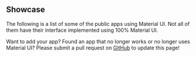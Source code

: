 ## Showcase

The following is a list of some of the public apps using Material UI. Not all of them have their interface implemented using 100% Material UI.

Want to add your app? Found an app that no longer works or no longer uses Material UI? Please submit a pull request on [GitHub](https://github.com/callemall/material-ui) to update this page!
